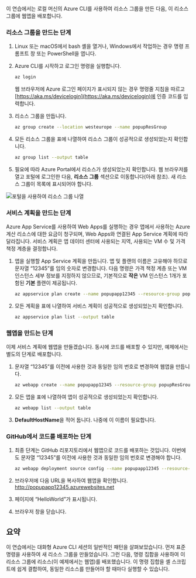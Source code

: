
이 연습에서는 로컬 머신의 Azure CLI를 사용하여 리소스 그룹을 만든 다음, 이 리소스 그룹에 웹앱을 배포합니다. 

### <a name="steps-to-create-a-resource-group"></a>리소스 그룹을 만드는 단계
1. Linux 또는 macOS에서 bash 셸을 열거나, Windows에서 작업하는 경우 명령 프롬프트 창 또는 PowerShell을 엽니다.

1. Azure CLI를 시작하고 로그인 명령을 실행합니다.

    ```bash
    az login
    ```
    웹 브라우저에 Azure 로그인 페이지가 표시되지 않는 경우 명령줄 지침을 따르고 [https://aka.ms/devicelogin](https://aka.ms/devicelogin)에 인증 코드를 입력합니다.

1. 리소스 그룹을 만듭니다.

    ```bash
    az group create --location westeurope --name popupResGroup
    ```

1. 모든 리소스 그룹을 표에 나열하여 리소스 그룹이 성공적으로 생성되었는지 확인합니다.

    ```bash
    az group list --output table
    ```
1. 필요에 따라 Azure Portal에서 리소스가 생성되었는지 확인합니다. 웹 브라우저를 열고 포털에 로그인한 다음, **리소스 그룹** 섹션으로 이동합니다(아래 참조). 새 리소스 그룹이 목록에 표시되어야 합니다.

![포털을 사용하여 리소스 그룹 나열](../media-drafts/5-listing-resource-groups.png)

### <a name="steps-to-create-a-service-plan"></a>서비스 계획을 만드는 단계
Azure App Service를 사용하여 Web Apps를 실행하는 경우 앱에서 사용하는 Azure 계산 리소스에 대한 요금이 청구되며, Web Apps와 연결된 App Service 계획에 따라 달라집니다. 서비스 계획은 앱 데이터 센터에 사용되는 지역, 사용되는 VM 수 및 가격 책정 계층을 결정합니다.

1. 앱을 실행할 App Service 계획을 만듭니다. 앱 및 플랜의 이름은 고유해야 하므로 문자열 “12345”를 임의 숫자로 변경합니다. 다음 명령은 가격 책정 계층 또는 VM 인스턴스 세부 정보를 지정하지 않으므로, 기본적으로 **작은** VM 인스턴스 1개가 포함된 **기본** 플랜이 제공됩니다.

    ```bash
    az appservice plan create --name popupapp12345 --resource-group popupResGroup --location westeurope
    ```

1. 모든 계획을 표에 나열하여 서비스 계획이 성공적으로 생성되었는지 확인합니다.

    ```bash
    az appservice plan list --output table
    ```

### <a name="steps-to-create-a-web-app"></a>웹앱을 만드는 단계
이제 서비스 계획에 웹앱을 만들겠습니다. 동시에 코드를 배포할 수 있지만, 예제에서는 별도의 단계로 배포합니다.

1. 문자열 “12345”를 이전에 사용한 것과 동일한 임의 번호로 변경하여 웹앱을 만듭니다.
    ```bash
    az webapp create --name popupapp12345 --resource-group popupResGroup --plan popupapp12345
    ```

1. 모든 앱을 표에 나열하여 앱이 성공적으로 생성되었는지 확인합니다.

    ```bash
    az webapp list --output table
    ```

1. **DefaultHostName**을 적어 둡니다. 나중에 이 이름이 필요합니다.

### <a name="steps-to-deploy-code-from-github"></a>GitHub에서 코드를 배포하는 단계
1. 최종 단계는 GitHub 리포지토리에서 웹앱으로 코드를 배포하는 것입니다. 이번에도 문자열 “12345”를 이전에 사용한 것과 동일한 임의 번호로 변경해야 합니다.
    ```bash
    az webapp deployment source config --name popupapp12345 --resource-group popupResGroup --repo-url "https://github.com/Azure-Samples/php-docs-hello-world" --branch master --manual-integration
    ```

1. 브라우저에 다음 URL을 복사하여 웹앱을 확인합니다.
http://popupapp12345.azurewebsites.net

1. 페이지에 “HelloWorld”가 표시됩니다.

1. 브라우저 창을 닫습니다.

## <a name="summary"></a>요약
이 연습에서는 대화형 Azure CLI 세션의 일반적인 패턴을 살펴보았습니다. 먼저 표준 명령을 사용하여 새 리소스 그룹을 만들었습니다. 그런 다음, 명령 집합을 사용하여 이 리소스 그룹에 리소스(이 예제에서는 웹앱)를 배포했습니다. 이 명령 집합을 셸 스크립트에 쉽게 결합하여, 동일한 리소스를 만들어야 할 때마다 실행할 수 있습니다.
